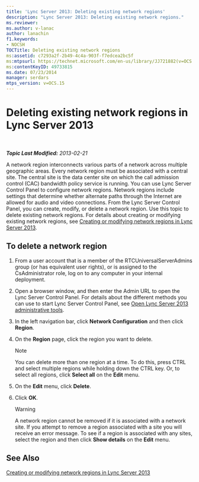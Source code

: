 ```yaml
---
title: 'Lync Server 2013: Deleting existing network regions'
description: "Lync Server 2013: Deleting existing network regions."
ms.reviewer: 
ms.author: v-lanac
author: lanachin
f1.keywords:
- NOCSH
TOCTitle: Deleting existing network regions
ms:assetid: c7293a2f-2b49-4c4a-903f-f7edcea2bc5f
ms:mtpsurl: https://technet.microsoft.com/en-us/library/JJ721882(v=OCS.15)
ms:contentKeyID: 49733815
ms.date: 07/23/2014
manager: serdars
mtps_version: v=OCS.15
---
```


# Deleting existing network regions in Lync Server 2013

<div data-xmlns="http://www.w3.org/1999/xhtml">

<div class="topic" data-xmlns="http://www.w3.org/1999/xhtml" data-msxsl="urn:schemas-microsoft-com:xslt" data-cs="https://msdn.microsoft.com/">

<div data-asp="https://msdn2.microsoft.com/asp">



</div>

<div id="mainSection">

<div id="mainBody">

<span> </span>

_**Topic Last Modified:** 2013-02-21_

A network region interconnects various parts of a network across multiple geographic areas. Every network region must be associated with a central site. The central site is the data center site on which the call admission control (CAC) bandwidth policy service is running. You can use Lync Server Control Panel to configure network regions. Network regions include settings that determine whether alternate paths through the Internet are allowed for audio and video connections. From the Lync Server Control Panel, you can create, modify, or delete a network region. Use this topic to delete existing network regions. For details about creating or modifying existing network regions, see [Creating or modifying network regions in Lync Server 2013](lync-server-2013-creating-or-modifying-network-regions.md).

<div>

## To delete a network region

1.  From a user account that is a member of the RTCUniversalServerAdmins group (or has equivalent user rights), or is assigned to the CsAdministrator role, log on to any computer in your internal deployment.

2.  Open a browser window, and then enter the Admin URL to open the Lync Server Control Panel. For details about the different methods you can use to start Lync Server Control Panel, see [Open Lync Server 2013 administrative tools](lync-server-2013-open-lync-server-administrative-tools.md).

3.  In the left navigation bar, click **Network Configuration** and then click **Region**.

4.  On the **Region** page, click the region you want to delete.
    
    <div>
    

    > [!NOTE]  
    > You can delete more than one region at a time. To do this, press CTRL and select multiple regions while holding down the CTRL key. Or, to select all regions, click <STRONG>Select all</STRONG> on the <STRONG>Edit</STRONG> menu.

    
    </div>

5.  On the **Edit** menu, click **Delete**.

6.  Click **OK**.
    
    <div>
    

    > [!WARNING]  
    > A network region cannot be removed if it is associated with a network site. If you attempt to remove a region associated with a site you will receive an error message. To see if a region is associated with any sites, select the region and then click <STRONG>Show details</STRONG> on the <STRONG>Edit</STRONG> menu.

    
    </div>

</div>

<div>

## See Also


[Creating or modifying network regions in Lync Server 2013](lync-server-2013-creating-or-modifying-network-regions.md)  
  

</div>

</div>

<span> </span>

</div>

</div>

</div>

